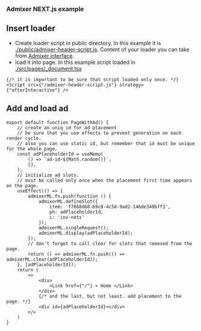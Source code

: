 ### Admixer NEXT.js example

## Insert loader
* Create loader script in public directory.
In this example it is [./public/admixer-header-script.js](./public/admixer-header-script.js).
Content of your loader you can take from [Admixer interface](https://admixer.com).
* load it into page.
In this example script loaded in [./src/pages/_document.tsx](./src/pages/_document.tsx)
```tsx 
{/* it is important to be sure that script loaded only once. */}
<Script src={"/admixer-header-script.js"} strategy={"afterInteractive"} />
```

## Add and load ad
```tsx
export default function PageWithAd() {
    // create an uniq id for ad placement
    // be sure that you use effects to prevent generation on each render cycle.
    // also you can use static id, but remember that id must be unique for the whole page.
    const adPlaceholderId = useMemo(
        () => `ad-id-${Math.random()}`,
        [],
    );
    // initialize ad slots.
    // must be called only once when the placement first time appears on the page.
    useEffect(() => {
        admixerML.fn.push(function () {
            admixerML.defineSlot({
                item: 'f7668d68-69c0-4c5d-9ad2-146de349bff3',
                ph: adPlaceholderId,
                i: 'inv-nets'
            });
            admixerML.singleRequest();
            admixerML.display(adPlaceholderId);
        });
        // don't forget to call clear for slots that removed from the page.
        return () => admixerML.fn.push(() => admixerML.clear(adPlaceholderId));
    }, [adPlaceholderId]);
    return (
        <>
            <div>
                <Link href={"/"} > Home </Link>
            </div>
            {/* and the last, but not least. add placement to the page. */}
            <div id={adPlaceholderId}></div>
        </>
    )
}
```